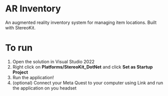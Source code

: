 # AR Inventory
An augmented reality inventory system for managing item locations. Built with StereoKit.

# To run
1. Open the solution in Visual Studio 2022
2. Right click on **Platforms/StereoKit_DotNet** and click **Set as Startup Project**
3. Run the application!
4. (optional) Connect your Meta Quest to your computer using Link and run the application on you headset
